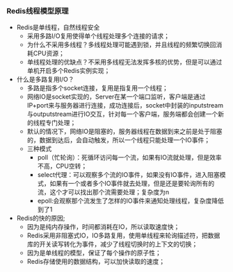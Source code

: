 ### Redis线程模型原理

- Redis是单线程，自然线程安全
  - 采用多路I/O复用使得单个线程处理多个连接的请求；
  - 为什么不采用多线程？多线程处理可能遇到锁，并且线程的频繁切换回消耗CPU资源；
  - 单线程处理的优缺点？不采用多线程无法发挥多核的优势，但是可以通过单机开启多个Redis实例实现；
- 什么是多路复用I/O？
  - 多路是指多个socket连接，复用是指复用一个线程；
  - 网络IO是socket实现的，Server在某一个端口监听，客户端是通过IP+port来与服务器进行连接，成功连接后，socket中封装的inputstream与outputstream进行IO交互，针对每一个客户端，服务端都会创建一个新的线程专门处理；
  - 默认的情况下，网络IO是阻塞的，服务器线程在数据到来之前是处于阻塞的，数据到达后，会自动触发，所以一个线程只能处理一个IO事件；
  - 三种模式
    - poll（忙轮询）：死循环访问每一个流，如果有IO流就处理，但是效率不高，CPU空转；
    - select代理：可以观察多个流的IO事件，如果没有IO事件，进入阻塞模式，如果有一个或者多个IO事件就去处理，但是还是要轮询所有的流，这个才可以找出那个流需要处理；复杂度为n
    - epoll:会观察那个流发生了怎样的IO事件来通知处理线程，复杂度降低到了1
- Redis的快的原因;
  - 因为是纯内存操作，时间都消耗在IO，所以读取速度快；
  - Redis采用非阻塞式IO，IO多路复用，使用单线程来轮询描述符，把数据库的开关读写转化为事件，减少了线程切换时的上下文的切换；
  - 因为是单线程的模型，保证了每个操作的原子性；
  - Redis存储使用的数据结构，可以加快读取的速度；
